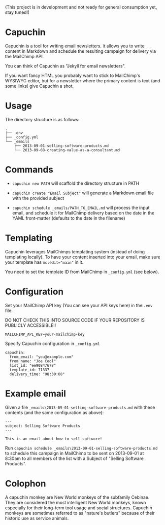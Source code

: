 (This project is in development and not ready for general consumption yet, stay
tuned!)

# Capuchin

Capuchin is a tool for writing email newsletters. It allows you to write content in 
Markdown and schedule the resulting campaign for delivery via the MailChimp API.

You can think of Capuchin as "Jekyll for email newsletters".

If you want fancy HTML you probably want to stick to MailChimp's WYSIWYG editor, but
for a newsletter where the primary content is text (and some links) give Capuchin
a shot.

# Usage

The directory structure is as follows:

```
.
├── .env
├── _config.yml
└── _emails
    ├── 2013-09-01-selling-software-products.md
    └── 2013-09-08-creating-value-as-a-consultant.md
```

# Commands

* `capuchin new PATH` will scaffold the directory structure in PATH 
* `capuchin create "Email Subject"` will generate a Markdown email file with the
provided subject

* `capuchin schedule _emails/PATH_TO_EMAIL.md` will process the input email, and 
schedule it for MailChimp delivery based on the date in the YAML front-matter 
(defaults to the date in the filename)

# Templating
Capuchin leverages MailChimps templating system (instead of doing templating 
locally). To have your content inserted into your email, make sure your template
has `mc:edit="main"` in it.

You need to set the template ID from MailChimp in `_config.yml` (see below).

# Configuration

Set your MailChimp API key (You can see your API keys here) in the `.env` file. 

DO NOT CHECK THIS INTO SOURCE CODE IF YOUR REPOSITORY IS PUBLICLY ACCESSIBLE!!

```
MAILCHIMP_API_KEY=your-mailchimp-key
```

Specify Capuchin configuration in `_config.yml`

```
capuchin:
  from_email: "you@example.com"
  from_name: "Joe Cool"
  list_id: "ee90847678"
  template_id: 71337
  delivery_time: "08:30:00"
```

# Example email
Given a file `_emails\2013-09-01-selling-software-products.md` with these
contents (and the same configuration as above):

```
---
subject: Selling Software Products
---

This is an email about how to sell software!

```

Run `capuchin schedule _emails\2013-09-01-selling-software-products.md` to schedule
this campaign in MailChimp to be sent on 2013-09-01 at 8:30am to all members of 
the list with a Subject of "Selling Software Products".

# Colophon
A capuchin monkey are New World monkeys of the subfamily Cebinae. They are 
considered the most intelligent New World monkeys, known especially for their
long-term tool usage and social structures. Capuchin monkeys are sometimes referred
to as "nature's butlers" because of their historic use as service animals.



